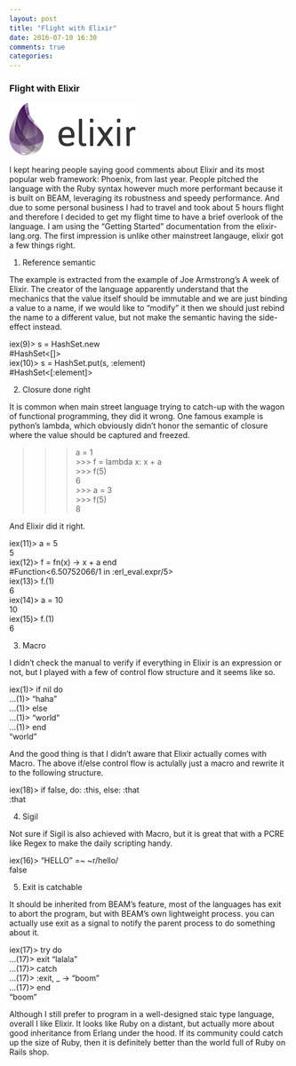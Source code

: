 ```yaml
---
layout: post
title: "Flight with Elixir"
date: 2016-07-10 16:30
comments: true
categories: 
---
```

### Flight with Elixir

![](/images/legacy/1*IZxHEx_bVFJu1F2pQFPZVg.png)

I kept hearing people saying good comments about Elixir and its most popular web
framework: Phoenix, from last year. People pitched the language with the Ruby
syntax however much more performant because it is built on BEAM, leveraging its
robustness and speedy performance. And due to some personal business I had to
travel and took about 5 hours flight and therefore I decided to get my flight
time to have a brief overlook of the language. I am using the “Getting Started”
documentation from the elixir-lang.org. The first impression is unlike other
mainstreet langauge, elixir got a few things right.

1. Reference semantic

The example is extracted from the example of Joe Armstrong’s A week of Elixir.
The creator of the language apparently understand that the mechanics that the
value itself should be immutable and we are just binding a value to a name, if
we would like to “modify” it then we should just rebind the name to a different
value, but not make the semantic having the side-effect instead.

iex(9)> s = HashSet.new<br> #HashSet<[]><br> iex(10)> s = HashSet.put(s,
:element)<br> #HashSet<[:element]>

2. Closure done right

It is common when main street language trying to catch-up with the wagon of
functional programming, they did it wrong. One famous example is python’s
lambda, which obviously didn’t honor the semantic of closure where the value
should be captured and freezed.

>>> a = 1<br> >>> f = lambda x: x + a<br> >>> f(5)<br> 6<br> >>> a = 3<br> >>>
f(5)<br> 8

And Elixir did it right.

iex(11)> a = 5<br> 5<br> iex(12)> f = fn(x) -> x + a end<br>
#Function<6.50752066/1 in :erl_eval.expr/5><br> iex(13)> f.(1)<br> 6<br>
iex(14)> a = 10<br> 10<br> iex(15)> f.(1)<br> 6

3. Macro

I didn’t check the manual to verify if everything in Elixir is an expression or
not, but I played with a few of control flow structure and it seems like so.

iex(1)> if nil do<br> …(1)> “haha”<br> …(1)> else<br> …(1)> “world”<br> …(1)>
end<br> “world”

And the good thing is that I didn’t aware that Elixir actually comes with Macro.
The above if/else control flow is actulally just a macro and rewrite it to the
following structure.

iex(18)> if false, do: :this, else: :that<br> :that

4. Sigil

Not sure if Sigil is also achieved with Macro, but it is great that with a PCRE
like Regex to make the daily scripting handy.

iex(16)> “HELLO” =~ ~r/hello/<br> false

5. Exit is catchable

It should be inherited from BEAM’s feature, most of the languages has exit to
abort the program, but with BEAM’s own lightweight process. you can actually use
exit as a signal to notify the parent process to do something about it.

iex(17)> try do<br> …(17)> exit “lalala”<br> …(17)> catch<br> …(17)> :exit, _ ->
“boom”<br> …(17)> end<br> “boom”

Although I still prefer to program in a well-designed staic type language,
overall I like Elixir. It looks like Ruby on a distant, but actually more about
good inheritance from Erlang under the hood. If its community could catch up the
size of Ruby, then it is definitely better than the world full of Ruby on Rails
shop.

